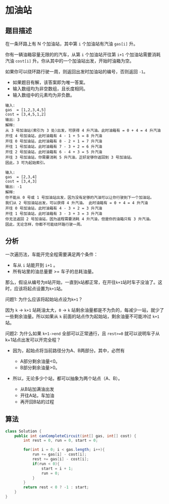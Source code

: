 # 加油站

## 题目描述

在一条环路上有 N 个加油站，其中第 `i` 个加油站有汽油 `gas[i]` 升。

你有一辆油箱容量无限的的汽车，从第 `i` 个加油站开往第 `i+1` 个加油站需要消耗汽油 `cost[i]` 升。你从其中的一个加油站出发，开始时油箱为空。

如果你可以绕环路行驶一周，则返回出发时加油站的编号，否则返回 `-1`。

* 如果题目有解，该答案即为唯一答案。
* 输入数组均为非空数组，且长度相同。
* 输入数组中的元素均为非负数。

```
输入: 
gas  = [1,2,3,4,5]
cost = [3,4,5,1,2]
输出: 3
解释:
从 3 号加油站(索引为 3 处)出发，可获得 4 升汽油。此时油箱有 = 0 + 4 = 4 升汽油
开往 4 号加油站，此时油箱有 4 - 1 + 5 = 8 升汽油
开往 0 号加油站，此时油箱有 8 - 2 + 1 = 7 升汽油
开往 1 号加油站，此时油箱有 7 - 3 + 2 = 6 升汽油
开往 2 号加油站，此时油箱有 6 - 4 + 3 = 5 升汽油
开往 3 号加油站，你需要消耗 5 升汽油，正好足够你返回到 3 号加油站。
因此，3 可为起始索引。

输入: 
gas  = [2,3,4]
cost = [3,4,3]
输出: -1
解释:
你不能从 0 号或 1 号加油站出发，因为没有足够的汽油可以让你行驶到下一个加油站。
我们从 2 号加油站出发，可以获得 4 升汽油。 此时油箱有 = 0 + 4 = 4 升汽油
开往 0 号加油站，此时油箱有 4 - 3 + 2 = 3 升汽油
开往 1 号加油站，此时油箱有 3 - 3 + 3 = 3 升汽油
你无法返回 2 号加油站，因为返程需要消耗 4 升汽油，但是你的油箱只有 3 升汽油。
因此，无论怎样，你都不可能绕环路行驶一周。
```

## 分析

一次遍历法，车能开完全程需要满足两个条件：

* 车从 `i` 站能开到 `i+1` 。
* 所有站里的油总量要 >= 车子的总耗油量。

那么，假设从编号为`0`站开始，一直到`k`站都正常，在开往`k+1`站时车子没油了。这时，应该将起点设置为`k+1`站。

问题1: 为什么应该将起始站点设为`k+1`？

因为 `k` -> `k+1` 站耗油太大，`0` -> `k` 站剩余油量都是不为负的，每减少一站，就少了一些剩余油量。所以如果从 `k` 前面的站点作为起始站，剩余油量不可能冲过 `k+1` 站。

问题2: 为什么如果 `k+1->end` 全部可以正常通行，且 `rest>=0` 就可以说明车子从k+1站点出发可以开完全程？

* 因为，起始点将当前路径分为A、B两部分。其中，必然有

    + A部分剩余油量<0。
    + B部分剩余油量>0。

* 所以，无论多少个站，都可以抽象为两个站点（A、B）。
    + 从B站加满油出发
    + 开往A站，车加油
    + 再开回B站的过程

## 算法

```java
class Solution {
    public int canCompleteCircuit(int[] gas, int[] cost) {
        int rest = 0, run = 0, start = 0;

        for(int i = 0; i < gas.length; i++){
            run += gas[i] - cost[i];
            rest += gas[i] - cost[i];
            if(run < 0){
                start = i + 1;
                run = 0;
            }
        }
        return rest < 0 ? -1 : start;
    }
}
```